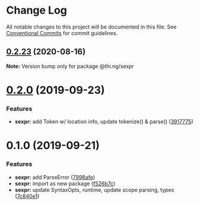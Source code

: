 # Change Log

All notable changes to this project will be documented in this file.
See [Conventional Commits](https://conventionalcommits.org) for commit guidelines.

## [0.2.23](https://github.com/thi-ng/umbrella/compare/@thi.ng/sexpr@0.2.22...@thi.ng/sexpr@0.2.23) (2020-08-16)

**Note:** Version bump only for package @thi.ng/sexpr





# [0.2.0](https://github.com/thi-ng/umbrella/compare/@thi.ng/sexpr@0.1.0...@thi.ng/sexpr@0.2.0) (2019-09-23)

### Features

* **sexpr:** add Token w/ location info, update tokenize() & parse() ([3917775](https://github.com/thi-ng/umbrella/commit/3917775))

# 0.1.0 (2019-09-21)

### Features

* **sexpr:** add ParseError ([7998afe](https://github.com/thi-ng/umbrella/commit/7998afe))
* **sexpr:** import as new package ([f526b7c](https://github.com/thi-ng/umbrella/commit/f526b7c))
* **sexpr:** update SyntaxOpts, runtime, update scope parsing, types ([7c840e1](https://github.com/thi-ng/umbrella/commit/7c840e1))

